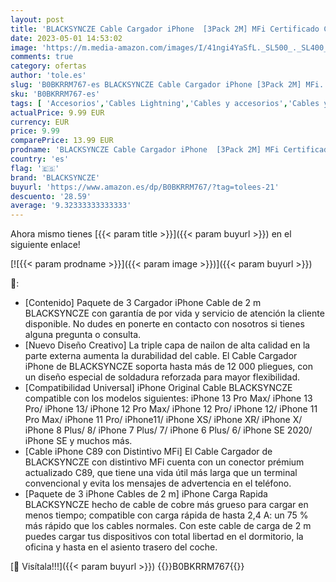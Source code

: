 ```yaml
---
layout: post
title: 'BLACKSYNCZE Cable Cargador iPhone  [3Pack 2M] MFi Certificado Cable iPhone Carga Rápida Nylon Trenzado para iPhone 11 12 13 Pro MAX Mini XR XS MAX X 8 Plus 8 7 Plus 7 6S 6 Plus 6 SE 5S 5C 5 SE'
date: 2023-05-01 14:53:02
image: 'https://m.media-amazon.com/images/I/41ngi4YaSfL._SL500_._SL400_.jpg'
comments: true
category: ofertas
author: 'tole.es'
slug: 'B0BKRRM767-es BLACKSYNCZE Cable Cargador iPhone [3Pack 2M] MFi...'
sku: 'B0BKRRM767-es'
tags: [ 'Accesorios','Cables Lightning','Cables y accesorios','Cables y conectores','Informática','blacksyncze','iphone','🇪🇸', ]
actualPrice: 9.99 EUR
currency: EUR
price: 9.99
comparePrice: 13.99 EUR
prodname: 'BLACKSYNCZE Cable Cargador iPhone  [3Pack 2M] MFi Certificado Cable iPhone Carga Rápida Nylon Trenzado para iPhone 11 12 13 Pro MAX Mini XR XS MAX X 8 Plus 8 7 Plus 7 6S 6 Plus 6 SE 5S 5C 5 SE'
country: 'es'
flag: '🇪🇸'
brand: 'BLACKSYNCZE'
buyurl: 'https://www.amazon.es/dp/B0BKRRM767/?tag=tolees-21'
descuento: '28.59'
average: '9.32333333333333'
---
```


Ahora mismo tienes [{{< param title >}}]({{< param buyurl >}}) en el siguiente enlace!

[![{{< param prodname >}}]({{< param image >}})]({{< param buyurl >}})

🔎:

- [Contenido] Paquete de 3 Cargador iPhone Cable de 2 m BLACKSYNCZE con garantía de por vida y servicio de atención la cliente disponible. No dudes en ponerte en contacto con nosotros si tienes alguna pregunta o consulta.
- [Nuevo Diseño Creativo] La triple capa de nailon de alta calidad en la parte externa aumenta la durabilidad del cable. El Cable Cargador iPhone de BLACKSYNCZE soporta hasta más de 12 000 pliegues, con un diseño especial de soldadura reforzada para mayor flexibilidad.
- [Compatibilidad Universal] iPhone Original Cable BLACKSYNCZE compatible con los modelos siguientes: iPhone 13 Pro Max/ iPhone 13 Pro/ iPhone 13/ iPhone 12 Pro Max/ iPhone 12 Pro/ iPhone 12/ iPhone 11 Pro Max/ iPhone 11 Pro/ iPhone11/ iPhone XS/ iPhone XR/ iPhone X/ iPhone 8 Plus/ 8/ iPhone 7 Plus/ 7/ iPhone 6 Plus/ 6/ iPhone SE 2020/ iPhone SE y muchos más.
- [Cable iPhone C89 con Distintivo MFi] El Cable Cargador de BLACKSYNCZE con distintivo MFi cuenta con un conector prémium actualizado C89, que tiene una vida útil más larga que un terminal convencional y evita los mensajes de advertencia en el teléfono.
- [Paquete de 3 iPhone Cables de 2 m] iPhone Carga Rapida BLACKSYNCZE hecho de cable de cobre más grueso para cargar en menos tiempo; compatible con carga rápida de hasta 2,4 A: un 75 % más rápido que los cables normales. Con este cable de carga de 2 m puedes cargar tus dispositivos con total libertad en el dormitorio, la oficina y hasta en el asiento trasero del coche.

[🛒 Visítala!!!]({{< param buyurl >}})
{{<world>}}B0BKRRM767{{</world>}}
